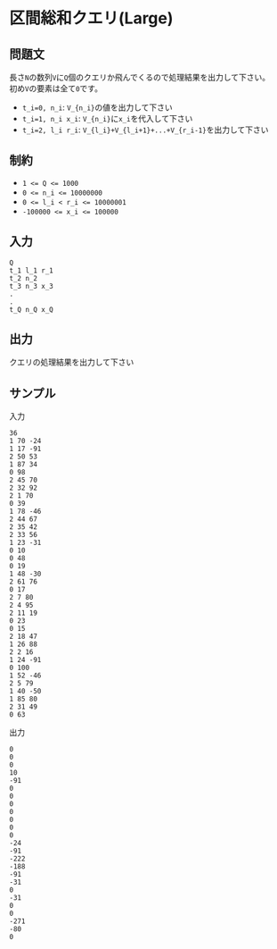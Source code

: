 # 区間総和クエリ(Large)

## 問題文

長さ`N`の数列`V`に`Q`個のクエリか飛んでくるので処理結果を出力して下さい。  
初め`V`の要素は全て`0`です。

- `t_i=0, n_i`: `V_{n_i}`の値を出力して下さい
- `t_i=1, n_i x_i`: `V_{n_i}`に`x_i`を代入して下さい
- `t_i=2, l_i r_i`: `V_{l_i}+V_{l_i+1}+...+V_{r_i-1}`を出力して下さい

## 制約

- `1 <= Q <= 1000`
- `0 <= n_i <= 10000000`
- `0 <= l_i < r_i <= 10000001`
- `-100000 <= x_i <= 100000`

## 入力

```
Q
t_1 l_1 r_1
t_2 n_2
t_3 n_3 x_3
.
.
t_Q n_Q x_Q
```

## 出力

クエリの処理結果を出力して下さい

## サンプル

入力
```
36
1 70 -24
1 17 -91
2 50 53
1 87 34
0 98
2 45 70
2 32 92
2 1 70
0 39
1 78 -46
2 44 67
2 35 42
2 33 56
1 23 -31
0 10
0 48
0 19
1 48 -30
2 61 76
0 17
2 7 80
2 4 95
2 11 19
0 23
0 15
2 18 47
1 26 88
2 2 16
1 24 -91
0 100
1 52 -46
2 5 79
1 40 -50
1 85 80
2 31 49
0 63
```

出力
```
0
0
0
10
-91
0
0
0
0
0
0
0
-24
-91
-222
-188
-91
-31
0
-31
0
0
-271
-80
0
```
